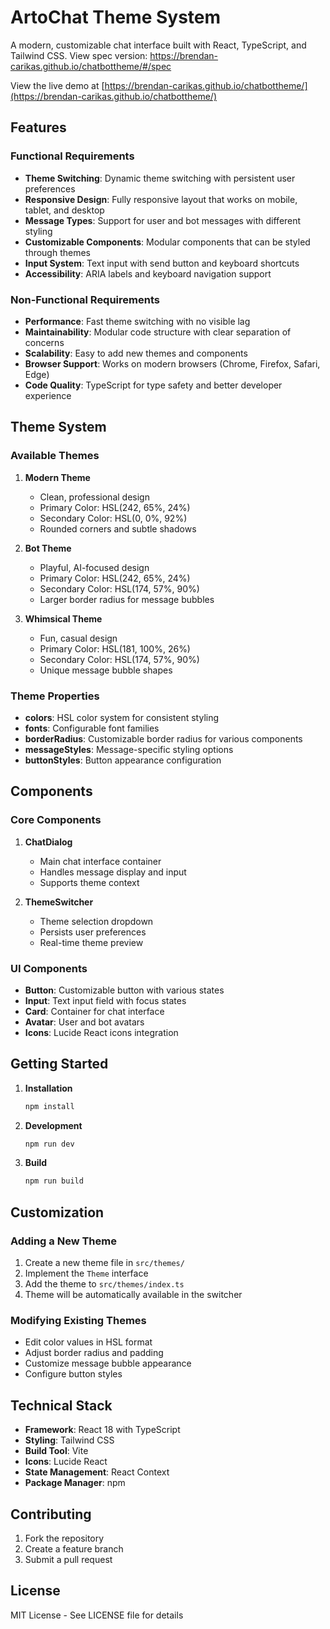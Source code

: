 # ArtoChat Theme System

A modern, customizable chat interface built with React, TypeScript, and Tailwind CSS. 
View spec version: https://brendan-carikas.github.io/chatbottheme/#/spec

View the live demo at [https://brendan-carikas.github.io/chatbottheme/](https://brendan-carikas.github.io/chatbottheme/)

## Features

### Functional Requirements

- **Theme Switching**: Dynamic theme switching with persistent user preferences
- **Responsive Design**: Fully responsive layout that works on mobile, tablet, and desktop
- **Message Types**: Support for user and bot messages with different styling
- **Customizable Components**: Modular components that can be styled through themes
- **Input System**: Text input with send button and keyboard shortcuts
- **Accessibility**: ARIA labels and keyboard navigation support

### Non-Functional Requirements

- **Performance**: Fast theme switching with no visible lag
- **Maintainability**: Modular code structure with clear separation of concerns
- **Scalability**: Easy to add new themes and components
- **Browser Support**: Works on modern browsers (Chrome, Firefox, Safari, Edge)
- **Code Quality**: TypeScript for type safety and better developer experience

## Theme System

### Available Themes

1. **Modern Theme**
   - Clean, professional design
   - Primary Color: HSL(242, 65%, 24%)
   - Secondary Color: HSL(0, 0%, 92%)
   - Rounded corners and subtle shadows

2. **Bot Theme**
   - Playful, AI-focused design
   - Primary Color: HSL(242, 65%, 24%)
   - Secondary Color: HSL(174, 57%, 90%)
   - Larger border radius for message bubbles

3. **Whimsical Theme**
   - Fun, casual design
   - Primary Color: HSL(181, 100%, 26%)
   - Secondary Color: HSL(174, 57%, 90%)
   - Unique message bubble shapes

### Theme Properties

- **colors**: HSL color system for consistent styling
- **fonts**: Configurable font families
- **borderRadius**: Customizable border radius for various components
- **messageStyles**: Message-specific styling options
- **buttonStyles**: Button appearance configuration

## Components

### Core Components

1. **ChatDialog**
   - Main chat interface container
   - Handles message display and input
   - Supports theme context

2. **ThemeSwitcher**
   - Theme selection dropdown
   - Persists user preferences
   - Real-time theme preview

### UI Components

- **Button**: Customizable button with various states
- **Input**: Text input field with focus states
- **Card**: Container for chat interface
- **Avatar**: User and bot avatars
- **Icons**: Lucide React icons integration

## Getting Started

1. **Installation**
   ```bash
   npm install
   ```

2. **Development**
   ```bash
   npm run dev
   ```

3. **Build**
   ```bash
   npm run build
   ```

## Customization

### Adding a New Theme

1. Create a new theme file in `src/themes/`
2. Implement the `Theme` interface
3. Add the theme to `src/themes/index.ts`
4. Theme will be automatically available in the switcher

### Modifying Existing Themes

- Edit color values in HSL format
- Adjust border radius and padding
- Customize message bubble appearance
- Configure button styles

## Technical Stack

- **Framework**: React 18 with TypeScript
- **Styling**: Tailwind CSS
- **Build Tool**: Vite
- **Icons**: Lucide React
- **State Management**: React Context
- **Package Manager**: npm

## Contributing

1. Fork the repository
2. Create a feature branch
3. Submit a pull request

## License

MIT License - See LICENSE file for details
